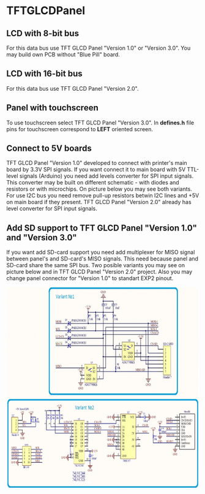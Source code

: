 # TFTGLCDPanel

## LCD with 8-bit bus
For this data bus use TFT GLCD Panel "Version 1.0" or "Version 3.0". You may build own PCB without "Blue Pill" board.

## LCD with 16-bit bus
For this data bus use TFT GLCD Panel "Version 2.0".

## Panel with touchscreen
To use touchscreen select TFT GLCD Panel "Version 3.0". In **defines.h** file pins for touchscreen correspond to **LEFT** oriented screen.

## Connect to 5V boards
TFT GLCD Panel "Version 1.0" developed to connect with printer's main board by 3.3V SPI signals. If you want connect it to main board with 5V TTL-level signals (Arduino) you need add levels converter for SPI input signals. This converter may be built on different schematic - with diodes and resistors or with microchips. On picture below you may see both variants. For use I2C bus you need remove pull-up resistors betwin I2C lines and +5V on main board if they present. TFT GLCD Panel "Version 2.0" already has level converter for SPI input signals.

## Add SD support to TFT GLCD Panel "Version 1.0" and "Version 3.0"
If you want add SD-card support you need add multiplexer for MISO signal between panel's and SD-card's MISO signals. This need because panel and SD-card share the same SPI bus. Two posible variants you may see on picture below and in TFT GLCD Panel "Version 2.0" project. Also you may change panel connector for "Version 1.0" to standart EXP2 pinout.

<img src="./tft-glcd-add_SD.jpg" width="800" height="528">